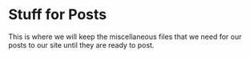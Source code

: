 # Stuff for Posts
This is where we will keep the miscellaneous files that we need for our posts to our site until they are ready to post.
